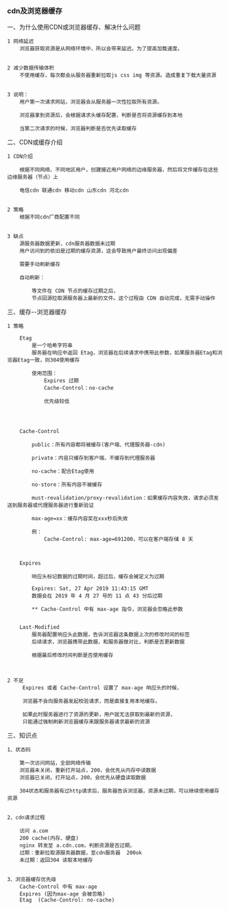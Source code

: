 ### cdn及浏览器缓存

一、为什么使用CDN或浏览器缓存、解决什么问题

    1 网络延迟
        浏览器获取资源是从网络环境中，所以会带来延迟。为了提高加载速度。


    2 减少数据传输体积
        不使用缓存，每次都会从服务器重新拉取js css img 等资源。造成重复下载大量资源


    3 说明：
        用户第一次请求网站，浏览器会从服务器一次性拉取所有资源。

        浏览器拿到资源后，会根据请求头缓存配置，判断是否将资源缓存到本地

        当第二次请求的时候，浏览器判断是否优先读取缓存


二、CDN或缓存介绍

    1 CDN介绍

        根据不同网络、不同地区用户，创建接近用户网络的边缘服务器，然后将文件缓存在这些边缘服务器（节点）上

        电信cdn 联通cdn 移动cdn 山东cdn 河北cdn


    2 策略
        根据不同cdn厂商配置不同


    3 缺点
        源服务器数据更新，cdn服务器数据未过期
        用户访问到的依旧是过期的缓存资源，这会导致用户最终访问出现偏差

        需要手动刷新缓存

        自动刷新：

            等文件在 CDN 节点的缓存过期之后，
            节点回源拉取源服务器上最新的文件。这个过程由 CDN 自动完成，无需手动操作





三、缓存--浏览器缓存
    
    1 策略

        Etag
            是一个哈希字符串
            服务器在响应中返回 Etag，浏览器在后续请求中携带此参数，如果服务器Etag和浏览器Etag一致，则304使用缓存

            使用范围：
                Expires 过期
                Cache-Control：no-cache 

                优先级较低




        Cache-Control

            public：所有内容都将被缓存(客户端、代理服务器-cdn)

            private：内容只缓存到客户端，不缓存到代理服务器

            no-cache：配合Etag使用

            no-store：所有内容不被缓存

            must-revalidation/proxy-revalidation：如果缓存内容失效，请求必须发送到服务器或代理服务器进行重新验证

            max-age=xx：缓存内容奖在xxx秒后失效

            例：
                Cache-Control: max-age=691200，可以在客户端存储 8 天



        Expires

            响应头标记数据的过期时间，超过后，缓存会被定义为过期

            Expires: Sat, 27 Apr 2019 11:43:15 GMT
            数据会在 2019 年 4 月 27 号的 11 点 43 分后过期

            ** Cache-Control 中有 max-age 指令，浏览器会忽略此参数


        Last-Modified
            服务器配置响应头此数据，告诉浏览器这条数据上次的修改时间的标签
            后续请求，浏览器携带此数据，和服务器做对比，判断是否更新数据

            根据最后修改时间判断是否使用缓存



    2 不足
         Expires 或者 Cache-Control 设置了 max-age 响应头的时候，

         浏览器不会向服务器发起校验请求，而是直接复用本地缓存。

         如果此时服务器进行了资源的更新，用户就无法获取到最新的资源，
         只能通过强制刷新浏览器缓存来跟服务器请求最新的资源




三、知识点

    1、状态码

        第一次访问网站，全部网络传输
        浏览器未关闭，重新打开站点，200，会优先从内存中读数据
        浏览器已关闭，打开站点，200，会优先从硬盘读取数据

        304状态和服务器有过http请求后，服务器告诉浏览器，资源未过期，可以继续使用缓存资源


    2、cdn请求过程

        访问 a.com
        200 cache(内存、硬盘)
        nginx 转发至 a.cdn.com，判断资源是否过期，
        过期：重新拉取源服务器数据，至cdn服务器  200ok
        未过期：返回304 读取本地缓存


    3、浏览器缓存优先级
        Cache-Control 中有 max-age
        Expires (因为max-age 会被忽略)
        Etag  (Cache-Control: no-cache)
<!-- https://www.jianshu.com/p/baf12d367fe7 -->












